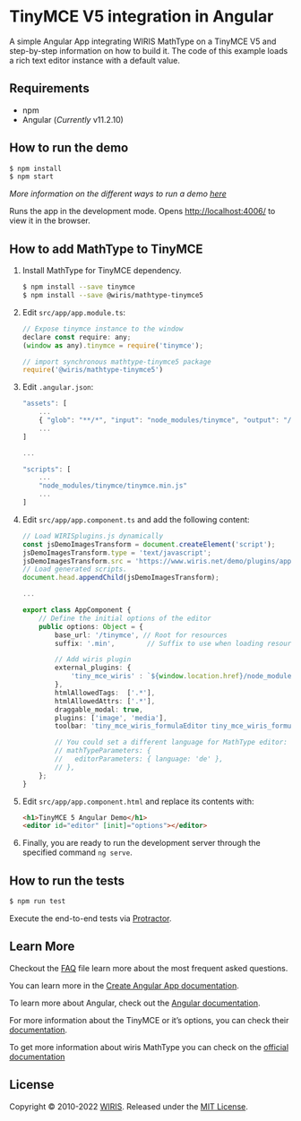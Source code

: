 # TinyMCE V5 integration in Angular

A simple Angular App integrating WIRIS MathType on a TinyMCE V5 and step-by-step information on how to build it. The code of this example loads a rich text editor instance with a default value.

## Requirements

- npm
- Angular (_Currently_ v11.2.10)

## How to run the demo

```sh
$ npm install
$ npm start
```

_More information on the different ways to run a demo [here](../../README.md)_

Runs the app in the development mode.
Opens [http://localhost:4006/](http://localhost:4006/) to view it in the browser.

## How to add MathType to TinyMCE

1. Install MathType for TinyMCE dependency.

   ```sh
   $ npm install --save tinymce
   $ npm install --save @wiris/mathtype-tinymce5
   ```

2. Edit `src/app/app.module.ts`:

   ```js
   // Expose tinymce instance to the window
   declare const require: any;
   (window as any).tinymce = require('tinymce');

   // import synchronous mathtype-tinymce5 package
   require('@wiris/mathtype-tinymce5')
   ```

3. Edit `.angular.json`:

   ```js
   "assets": [
       ...
       { "glob": "**/*", "input": "node_modules/tinymce", "output": "/tinymce/" }
       ...
   ]

   ...

   "scripts": [
       ...
       "node_modules/tinymce/tinymce.min.js"
       ...
   ]
   ```

4. Edit `src/app/app.component.ts` and add the following content:

   ```ts
   // Load WIRISplugins.js dynamically
   const jsDemoImagesTransform = document.createElement('script');
   jsDemoImagesTransform.type = 'text/javascript';
   jsDemoImagesTransform.src = 'https://www.wiris.net/demo/plugins/app/WIRISplugins.js?viewer=image';
   // Load generated scripts.
   document.head.appendChild(jsDemoImagesTransform);

   ...

   export class AppComponent {
       // Define the initial options of the editor
       public options: Object = {
           base_url: '/tinymce', // Root for resources
           suffix: '.min',        // Suffix to use when loading resources

           // Add wiris plugin
           external_plugins: {
               'tiny_mce_wiris' : `${window.location.href}/node_modules/@wiris/mathtype-tinymce5/plugin.min.js`
           },
           htmlAllowedTags:  ['.*'],
           htmlAllowedAttrs: ['.*'],
           draggable_modal: true,
           plugins: ['image', 'media'],
           toolbar: 'tiny_mce_wiris_formulaEditor tiny_mce_wiris_formulaEditorChemistry',

           // You could set a different language for MathType editor:
           // mathTypeParameters: {
           //   editorParameters: { language: 'de' },
           // },
       };
   }

   ```

5. Edit `src/app/app.component.html` and replace its contents with:

   ```html
   <h1>TinyMCE 5 Angular Demo</h1>
   <editor id="editor" [init]="options"></editor>
   ```

6. Finally, you are ready to run the development server through the specified command `ng serve`.

## How to run the tests

```sh
$ npm run test
```

Execute the end-to-end tests via [Protractor](http://www.protractortest.org/).

## Learn More

Checkout the [FAQ](FAQs.md) file learn more about the most frequent asked questions.

You can learn more in the [Create Angular App documentation](https://angular.io/cli/new).

To learn more about Angular, check out the [Angular documentation](https://angular.io/).

For more information about the TinyMCE or it’s options, you can check their [documentation](https://www.tiny.cloud/docs/integrations/angular/).

To get more information about wiris MathType you can check on the [official documentation](http://www.wiris.com/mathtype)

## License

Copyright © 2010-2022 [WIRIS](http://www.wiris.com). Released under the [MIT License](../../../LICENSE).
